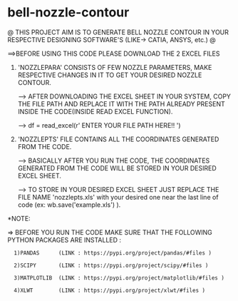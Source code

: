 # bell-nozzle-contour

@ THIS PROJECT AIM IS TO GENERATE BELL NOZZLE CONTOUR IN YOUR RESPECTIVE DESIGNING SOFTWARE'S (LIKE-> CATIA, ANSYS, etc.) @

==>BEFORE USING THIS CODE PLEASE DOWNLOAD THE 2 EXCEL FILES

   1) 'NOZZLEPARA' CONSISTS OF FEW NOZZLE PARAMETERS, MAKE RESPECTIVE CHANGES IN IT TO GET YOUR DESIRED NOZZLE CONTOUR.

      --> AFTER DOWNLOADING THE EXCEL SHEET IN YOUR SYSTEM, COPY THE FILE PATH AND 
          REPLACE IT WITH THE PATH ALREADY PRESENT INSIDE THE CODE(INSIDE READ EXCEL FUNCTION).
      
      --> df = read_excel(r' ENTER YOUR FILE PATH HERE!! ')
    
   2) 'NOZZLEPTS' FILE CONTAINS ALL THE COORDINATES GENERATED FROM THE CODE.
    
      --> BASICALLY AFTER YOU RUN THE CODE, THE COORDINATES GENERATED FROM 
          THE CODE WILL BE STORED IN YOUR DESIRED EXCEL SHEET.
      
      --> TO STORE IN YOUR DESIRED EXCEL SHEET JUST REPLACE THE FILE NAME 'nozzlepts.xls'
          with your desired one near the last line of code (ex: wb.save('example.xls') ).
    
*NOTE:

 => BEFORE YOU RUN THE CODE MAKE SURE THAT THE FOLLOWING PYTHON PACKAGES ARE INSTALLED :
  
      1)PANDAS      (LINK : https://pypi.org/project/pandas/#files )
  
      2)SCIPY       (LINK : https://pypi.org/project/scipy/#files )
  
      3)MATPLOTLIB  (LINK : https://pypi.org/project/matplotlib/#files )
  
      4)XLWT        (LINK : https://pypi.org/project/xlwt/#files )

